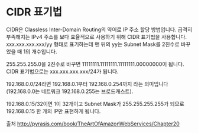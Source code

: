 # CIDR 표기법
CIDR은 Classless Inter-Domain Routing의 약어로 IP 주소 할당 방법입니다. 급격히 부족해지는 IPv4 주소를 보다 효율적으로 사용하기 위해 CIDR 표기법을 사용합니다. xxx.xxx.xxx.xxx/yy 형태로 표기하는데 맨 뒤의 yy는 Subnet Mask를 2진수로 바꾸었을 때 1의 개수입니다.

255.255.255.0을 2진수로 바꾸면 11111111.11111111.11111111.00000000이 됩니다. CIDR 표기법으로는 xxx.xxx.xxx.xxx/24가 됩니다.

192.168.0.0/24라면 192.168.0.1부터 192.168.0.254까지 라는 의미입니다(192.168.0.0는 네트워크 192.168.0.255는 브로드캐스트).

192.168.0.15/32이면 1이 32개이고 Subnet Mask가 255.255.255.255가 되므로 192.168.0.15 한 개의 IP만 표현하게 됩니다.

출처 http://pyrasis.com/book/TheArtOfAmazonWebServices/Chapter20
